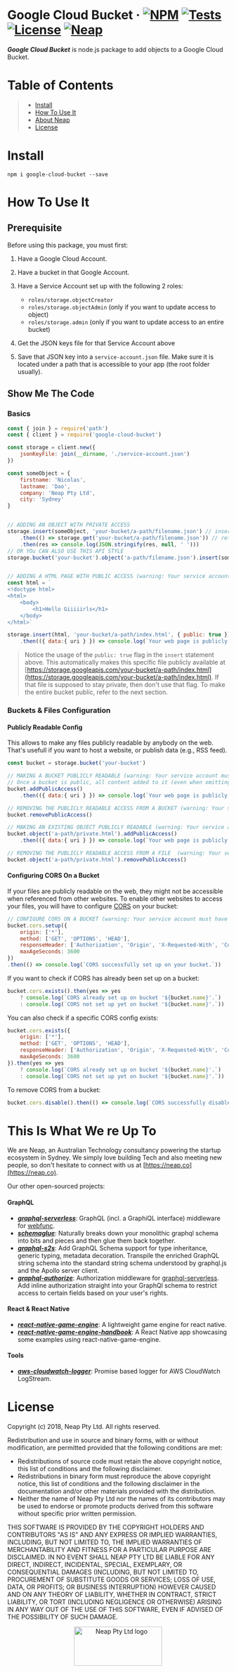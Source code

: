 # Google Cloud Bucket &middot;  [![NPM](https://img.shields.io/npm/v/google-cloud-bucket.svg?style=flat)](https://www.npmjs.com/package/google-cloud-bucket) [![Tests](https://travis-ci.org/nicolasdao/google-cloud-bucket.svg?branch=master)](https://travis-ci.org/nicolasdao/google-cloud-bucket) [![License](https://img.shields.io/badge/License-BSD%203--Clause-blue.svg)](https://opensource.org/licenses/BSD-3-Clause) [![Neap](https://neap.co/img/made_by_neap.svg)](#this-is-what-we-re-up-to)
__*Google Cloud Bucket*__ is node.js package to add objects to a Google Cloud Bucket.

# Table of Contents

> * [Install](#install) 
> * [How To Use It](#how-to-use-it) 
> * [About Neap](#this-is-what-we-re-up-to)
> * [License](#license)


# Install
```
npm i google-cloud-bucket --save
```

# How To Use It

## Prerequisite

Before using this package, you must first:

1. Have a Google Cloud Account.

2. Have a bucket in that Google Account.

3. Have a Service Account set up with the following 2 roles:
	- `roles/storage.objectCreator`
	- `roles/storage.objectAdmin` (only if you want to update access to object)
	- `roles/storage.admin` (only if you want to update access to an entire bucket)

4. Get the JSON keys file for that Service Account above

5. Save that JSON key into a `service-account.json` file. Make sure it is located under a path that is accessible to your app (the root folder usually).

## Show Me The Code

### Basics

```js
const { join } = require('path')
const { client } = require('google-cloud-bucket')

const storage = client.new({ 
	jsonKeyFile: join(__dirname, './service-account.json') 
})

const someObject = {
	firstname: 'Nicolas',
	lastname: 'Dao',
	company: 'Neap Pty Ltd',
	city: 'Sydney'
}


// ADDING AN OBJECT WITH PRIVATE ACCESS
storage.insert(someObject, 'your-bucket/a-path/filename.json') // insert an object into a bucket 'a-path/filename.json' does not need to exist
	.then(() => storage.get('your-bucket/a-path/filename.json')) // retrieve that new object
	.then(res => console.log(JSON.stringify(res, null, ' ')))
// OR YOu CAN ALSO USE THIS API STYLE
storage.bucket('your-bucket').object('a-path/filename.json').insert(someObject)


// ADDING A HTML PAGE WITH PUBLIC ACCESS (warning: Your service account must have the 'roles/storage.objectAdmin' role)
const html = `
<!doctype html>
<html>
	<body>
		<h1>Hello Giiiiirls</h1>
	</body>
</html>`

storage.insert(html, 'your-bucket/a-path/index.html', { public: true }) 
	.then(({ data:{ uri } }) => console.log(`Your web page is publicly available at: ${uri}`)) 
```

> Notice the usage of the `public: true` flag in the `insert` statement above. This automatically makes this specific file publicly available at [https://storage.googleapis.com/your-bucket/a-path/index.html](https://storage.googleapis.com/your-bucket/a-path/index.html). If that file is supposed to stay private, then don't use that flag. To make the entire bucket public, refer to the next section.

### Buckets & Files Configuration
#### Publicly Readable Config

This allows to make any files publicly readable by anybody on the web. That's usefull if you want to host a website, or publish data (e.g., RSS feed).

```js
const bucket = storage.bucket('your-bucket')

// MAKING A BUCKET PUBLICLY READABLE (warning: Your service account must have the 'roles/storage.admin' role)
// Once a bucket is public, all content added to it (even when omitting the 'public' flag) is public
bucket.addPublicAccess()
	.then(({ data:{ uri } }) => console.log(`Your web page is publicly available at: ${uri}`)) 

// REMOVING THE PUBLICLY READABLE ACCESS FROM A BUCKET (warning: Your service account must have the 'roles/storage.admin' role)
bucket.removePublicAccess()

// MAKING AN EXISTING OBJECT PUBLICLY READABLE (warning: Your service account must have the 'roles/storage.objectAdmin' role)
bucket.object('a-path/private.html').addPublicAccess()
	.then(({ data:{ uri } }) => console.log(`Your web page is publicly available at: ${uri}`)) 

// REMOVING THE PUBLICLY READABLE ACCESS FROM A FILE  (warning: Your service account must have the 'roles/storage.objectAdmin' role)
bucket.object('a-path/private.html').removePublicAccess()
```

#### Configuring CORS On a Bucket

If your files are publicly readable on the web, they might not be accessible when referenced from other websites. To enable other websites to access your files, you will have to configure [CORS](https://developer.mozilla.org/en-US/docs/Web/HTTP/CORS) on your bucket:

```js
// CONFIGURE CORS ON A BUCKET (warning: Your service account must have the 'roles/storage.admin' role)
bucket.cors.setup({
	origin: ['*'],
	method: ['GET', 'OPTIONS', 'HEAD'],
	responseHeader: ['Authorization', 'Origin', 'X-Requested-With', 'Content-Type', 'Accept'],
	maxAgeSeconds: 3600
})
.then(() => console.log(`CORS successfully set up on your bucket.`))
```

If you want to check if CORS has already been set up on a bucket:

```js
bucket.cors.exists().then(yes => yes 
	? console.log(`CORS already set up on bucket '${bucket.name}'.`)
	: console.log(`CORS not set up yet on bucket '${bucket.name}'.`))
```

You can also check if a specific CORS config exists:

```js
bucket.cors.exists({
	origin: ['*'],
	method: ['GET', 'OPTIONS', 'HEAD'],
	responseHeader: ['Authorization', 'Origin', 'X-Requested-With', 'Content-Type', 'Accept'],
	maxAgeSeconds: 3600
}).then(yes => yes 
	? console.log(`CORS already set up on bucket '${bucket.name}'.`)
	: console.log(`CORS not set up yet on bucket '${bucket.name}'.`))
```

To remove CORS from a bucket:

```js
bucket.cors.disable().then(() => console.log(`CORS successfully disabled on bucket '${bucket.name}'.`))
```

# This Is What We re Up To
We are Neap, an Australian Technology consultancy powering the startup ecosystem in Sydney. We simply love building Tech and also meeting new people, so don't hesitate to connect with us at [https://neap.co](https://neap.co).

Our other open-sourced projects:
#### GraphQL
* [__*graphql-serverless*__](https://github.com/nicolasdao/graphql-serverless): GraphQL (incl. a GraphiQL interface) middleware for [webfunc](https://github.com/nicolasdao/webfunc).
* [__*schemaglue*__](https://github.com/nicolasdao/schemaglue): Naturally breaks down your monolithic graphql schema into bits and pieces and then glue them back together.
* [__*graphql-s2s*__](https://github.com/nicolasdao/graphql-s2s): Add GraphQL Schema support for type inheritance, generic typing, metadata decoration. Transpile the enriched GraphQL string schema into the standard string schema understood by graphql.js and the Apollo server client.
* [__*graphql-authorize*__](https://github.com/nicolasdao/graphql-authorize.git): Authorization middleware for [graphql-serverless](https://github.com/nicolasdao/graphql-serverless). Add inline authorization straight into your GraphQl schema to restrict access to certain fields based on your user's rights.

#### React & React Native
* [__*react-native-game-engine*__](https://github.com/bberak/react-native-game-engine): A lightweight game engine for react native.
* [__*react-native-game-engine-handbook*__](https://github.com/bberak/react-native-game-engine-handbook): A React Native app showcasing some examples using react-native-game-engine.

#### Tools
* [__*aws-cloudwatch-logger*__](https://github.com/nicolasdao/aws-cloudwatch-logger): Promise based logger for AWS CloudWatch LogStream.

# License
Copyright (c) 2018, Neap Pty Ltd.
All rights reserved.

Redistribution and use in source and binary forms, with or without modification, are permitted provided that the following conditions are met:
* Redistributions of source code must retain the above copyright notice, this list of conditions and the following disclaimer.
* Redistributions in binary form must reproduce the above copyright notice, this list of conditions and the following disclaimer in the documentation and/or other materials provided with the distribution.
* Neither the name of Neap Pty Ltd nor the names of its contributors may be used to endorse or promote products derived from this software without specific prior written permission.

THIS SOFTWARE IS PROVIDED BY THE COPYRIGHT HOLDERS AND CONTRIBUTORS "AS IS" AND
ANY EXPRESS OR IMPLIED WARRANTIES, INCLUDING, BUT NOT LIMITED TO, THE IMPLIED
WARRANTIES OF MERCHANTABILITY AND FITNESS FOR A PARTICULAR PURPOSE ARE
DISCLAIMED. IN NO EVENT SHALL NEAP PTY LTD BE LIABLE FOR ANY
DIRECT, INDIRECT, INCIDENTAL, SPECIAL, EXEMPLARY, OR CONSEQUENTIAL DAMAGES
(INCLUDING, BUT NOT LIMITED TO, PROCUREMENT OF SUBSTITUTE GOODS OR SERVICES;
LOSS OF USE, DATA, OR PROFITS; OR BUSINESS INTERRUPTION) HOWEVER CAUSED AND
ON ANY THEORY OF LIABILITY, WHETHER IN CONTRACT, STRICT LIABILITY, OR TORT
(INCLUDING NEGLIGENCE OR OTHERWISE) ARISING IN ANY WAY OUT OF THE USE OF THIS
SOFTWARE, EVEN IF ADVISED OF THE POSSIBILITY OF SUCH DAMAGE.

<p align="center"><a href="https://neap.co" target="_blank"><img src="https://neap.co/img/neap_color_horizontal.png" alt="Neap Pty Ltd logo" title="Neap" height="89" width="200"/></a></p>
